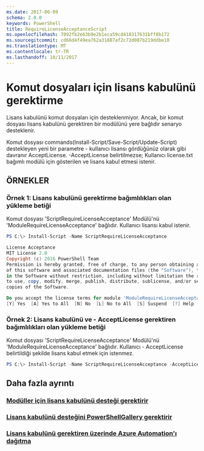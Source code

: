 ```yaml
---
ms.date: 2017-06-09
schema: 2.0.0
keywords: PowerShell
title: RequireLicenseAcceptanceScript
ms.openlocfilehash: 7092fb2e63b9e2b1eca59cd418317631bff8b172
ms.sourcegitcommit: cd66d4f49ea762a31887af2c72d087b219ddbe10
ms.translationtype: MT
ms.contentlocale: tr-TR
ms.lasthandoff: 10/11/2017
---
```

# <a name="requiring-license-acceptance-for-scripts"></a>Komut dosyaları için lisans kabulünü gerektirme

Lisans kabulünü komut dosyaları için desteklenmiyor. Ancak, bir komut dosyası lisans kabulünü gerektiren bir modülünü yere bağlıdır senaryo desteklenir.

Komut dosyası commands(Install-Script/Save-Script/Update-Script) destekleyen yeni bir parametre - kullanıcı lisansı gördüğünüz olarak gibi davranır AcceptLicense. -AcceptLicense belirtilmezse; Kullanıcı license.txt bağımlı modülü için gösterilen ve lisans kabul etmesi istenir.

## <a name="examples"></a>ÖRNEKLER

### <a name="example-1-install-script-with-dependencies-requiring-license-acceptance"></a>Örnek 1: Lisans kabulünü gerektirme bağımlılıkları olan yükleme betiği
Komut dosyası 'ScriptRequireLicenseAcceptance' Modülü'nü 'ModuleRequireLicenseAcceptance' bağlıdır. Kullanıcı lisansı kabul istenir.
```PowerShell
PS C:\> Install-Script -Name ScriptRequireLicenseAcceptance

License Acceptance
MIT License 2.0
Copyright (c) 2016 PowerShell Team
Permission is hereby granted, free of charge, to any person obtaining a copy
of this software and associated documentation files (the "Software"), to deal
in the Software without restriction, including without limitation the rights
to use, copy, modify, merge, publish, distribute, sublicense, and/or sell
copies of the Software.

Do you accept the license terms for module 'ModuleRequireLicenseAcceptance'.
[Y] Yes  [A] Yes to All  [N] No  [L] No to All  [S] Suspend  [?] Help (default is "N"): 
```

### <a name="example-2-install-script-with-dependencies-requiring-license-acceptance-and--acceptlicense"></a>Örnek 2: Lisans kabulünü ve - AcceptLicense gerektiren bağımlılıkları olan yükleme betiği
Komut dosyası 'ScriptRequireLicenseAcceptance' Modülü'nü 'ModuleRequireLicenseAcceptance' bağlıdır. Kullanıcı - AcceptLicense belirtildiği şekilde lisans kabul etmek için istenmez.
```PowerShell
PS C:\> Install-Script -Name ScriptRequireLicenseAcceptance -AcceptLicense
```

## <a name="more-details"></a>Daha fazla ayrıntı
### <a name="require-license-acceptance-support-for-modulesmodulerequirelicenseacceptancemd"></a>[Modüller için lisans kabulünü desteği gerektirir](../module/RequireLicenseAcceptance.md)

### <a name="require-license-acceptance-support-on-powershellgallerypsgallerypsgalleryrequireslicenseacceptancemd"></a>[Lisans kabulünü desteğini PowerShellGallery gerektirir](../../psgallery/psgallery_requires_license_acceptance.md)

### <a name="require-license-acceptance-on-deploy-to-azure-automationpsgallerypsgallerydeploytoazureautomationrequirelicenseacceptancemd"></a>[Lisans kabulünü gerektiren üzerinde Azure Automation'ı dağıtma](../../psgallery/psgallery_deploy_to_azure_automation_requireLicenseAcceptance.md)
